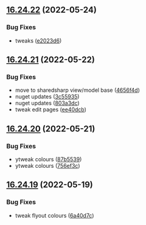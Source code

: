 ## [16.24.22](https://github.com/phandcock/GrampsView/compare/v16.24.21...v16.24.22) (2022-05-24)


### Bug Fixes

* tweaks ([e2023d6](https://github.com/phandcock/GrampsView/commit/e2023d6c6a2cba3e7879787e8fbe97d08286b72d))



## [16.24.21](https://github.com/phandcock/GrampsView/compare/v16.24.20...v16.24.21) (2022-05-22)


### Bug Fixes

* move to sharedsharp view/model base ([4656f4d](https://github.com/phandcock/GrampsView/commit/4656f4d34f4b64a6300367a0a06910bb13bb28bd))
* nuget updates ([3c55935](https://github.com/phandcock/GrampsView/commit/3c559353dc8aa4756c347808c780cc7be8fa7d15))
* nuget updates ([803a3dc](https://github.com/phandcock/GrampsView/commit/803a3dc21435c8450f286330a9a7532ff481ac67))
* tweak edit pages ([ee40dcb](https://github.com/phandcock/GrampsView/commit/ee40dcb998bc9eeb479e65a595eaa6fd14809cb0))



## [16.24.20](https://github.com/phandcock/GrampsView/compare/v16.24.19...v16.24.20) (2022-05-21)


### Bug Fixes

* ytweak colours ([87b5539](https://github.com/phandcock/GrampsView/commit/87b55398db46ffa5eabb47fb446fafc4e5eeb33f))
* ytweak colours ([756ef3c](https://github.com/phandcock/GrampsView/commit/756ef3caead9e01fa2906ff84839d992d4ec3310))



## [16.24.19](https://github.com/phandcock/GrampsView/compare/v16.24.18...v16.24.19) (2022-05-19)


### Bug Fixes

* tweak flyout colours ([6a40d7c](https://github.com/phandcock/GrampsView/commit/6a40d7c01c4c27cc588547f49e5285bd6878f006))



